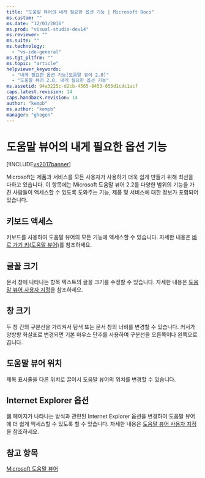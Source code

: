 ```yaml
---
title: "도움말 뷰어의 내게 필요한 옵션 기능 | Microsoft Docs"
ms.custom: ""
ms.date: "12/03/2016"
ms.prod: "visual-studio-dev14"
ms.reviewer: ""
ms.suite: ""
ms.technology: 
  - "vs-ide-general"
ms.tgt_pltfrm: ""
ms.topic: "article"
helpviewer_keywords: 
  - "내게 필요한 옵션 기능[도움말 뷰어 2.0]"
  - "도움말 뷰어 2.0, 내게 필요한 옵션 기능"
ms.assetid: 94a3225c-d2cb-4565-8453-855d1cdc1acf
caps.latest.revision: 14
caps.handback.revision: 14
author: "kempb"
ms.author: "kempb"
manager: "ghogen"
---
```

# 도움말 뷰어의 내게 필요한 옵션 기능
[!INCLUDE[vs2017banner](../code-quality/includes/vs2017banner.md)]

Microsoft는 제품과 서비스를 모든 사용자가 사용하기 더욱 쉽게 만들기 위해 최선을 다하고 있습니다.  이 항목에는 Microsoft 도움말 뷰어 2.2를 다양한 범위의 기능을 가진 사람들이 액세스할 수 있도록 도와주는 기능, 제품 및 서비스에 대한 정보가 포함되어 있습니다.  
  
## 키보드 액세스  
 키보드를 사용하여 도움말 뷰어의 모든 기능에 액세스할 수 있습니다.  자세한 내용은 [바로 가기 키\(도움말 뷰어\)](../ide/shortcut-keys-help-viewer.md)를 참조하세요.  
  
## 글꼴 크기  
 문서 창에 나타나는 항목 텍스트의 글꼴 크기를 수정할 수 있습니다.  자세한 내용은 [도움말 뷰어 사용자 지정](../ide/customize-the-help-viewer.md)을 참조하세요.  
  
## 창 크기  
 두 창 간의 구분선을 가리켜서 탐색 또는 문서 창의 너비를 변경할 수 있습니다.  커서가 양방향 화살표로 변경되면 기본 마우스 단추를 사용하여 구분선을 오른쪽이나 왼쪽으로 끕니다.  
  
## 도움말 뷰어 위치  
 제목 표시줄을 다른 위치로 끌어서 도움말 뷰어의 위치를 변경할 수 있습니다.  
  
## Internet Explorer 옵션  
 웹 페이지가 나타나는 방식과 관련된 Internet Explorer 옵션을 변경하여 도움말 뷰어에 더 쉽게 액세스할 수 있도록 할 수 있습니다.  자세한 내용은 [도움말 뷰어 사용자 지정](../ide/customize-the-help-viewer.md)을 참조하세요.  
  
## 참고 항목  
 [Microsoft 도움말 뷰어](../ide/microsoft-help-viewer.md)
